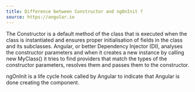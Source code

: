 ```yaml
---
title: Difference between Constructor and ngOnInit ?
source: https://angular.io
---
```


The Constructor is a default method of the class that is executed when the class is instantiated and ensures proper initialisation of fields in the class and its subclasses. Angular, or better Dependency Injector (DI), analyses the constructor parameters and when it creates a new instance by calling new MyClass() it tries to find providers that match the types of the constructor parameters, resolves them and passes them to the constructor.

ngOnInit is a life cycle hook called by Angular to indicate that Angular is done creating the component.
